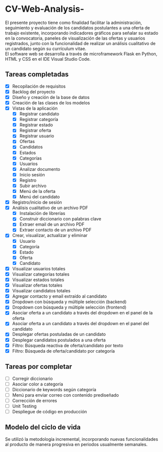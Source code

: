 # CV-Web-Analysis-
El presente proyecto tiene como finalidad facilitar la administración, seguimiento y evaluación de los candidatos postulantes a una oferta de trabajo existente, incorporando indicadores gráficos para señalar su estado en la convocatoria, paneles de visualización de las ofertas y usuarios registrados, junto con la funcionalidad de realizar un análisis cualitativo de un candidato según su currículum vitae.
<br>
El software web se desarrolla a través de microframework Flask en Python, HTML y CSS en el IDE Visual Studio Code.

## Tareas completadas
- [x] Recopilación de requisitos
- [x] Backlog del proyecto 
- [x] Diseño y creación de la base de datos
- [x] Creación de las clases de los modelos
- [x] Vistas de la aplicación
  - [x] Registrar candidato
  - [x] Registrar categoría
  - [x] Registrar estado
  - [x] Registrar oferta
  - [x] Registrar usuario
  - [x] Ofertas
  - [x] Candidatos
  - [x] Estados
  - [x] Categorías
  - [x] Usuarios
  - [x] Analizar documento
  - [x] Inicio sesión
  - [x] Registro
  - [x] Subir archivo
  - [x] Menú de la oferta
  - [x] Menú del candidato
- [x] Registro/inicio de sesión
- [x] Análisis cualitativo de un archivo PDF
  - [x] Instalación de librerías
  - [x] Construir diccionario con palabras clave
  - [x] Extraer email de un archivo PDF
  - [x] Extraer contacto de un archivo PDF
- [x] Crear, visualizar, actualizar y eliminar
  - [x] Usuario
  - [x] Categoría
  - [x] Estado
  - [x] Oferta
  - [x] Candidato 
- [x] Visualizar usuarios totales
- [x] Visualizar categorías totales
- [x] Visualizar estados totales
- [x] Visualizar ofertas totales
- [x] Visualizar candidatos totales
- [x] Agregar contacto y email extraído al candidato
- [x] Dropdown con búsqueda y múltiple selección (backend)
- [x] Dropdown con búsqueda y múltiple selección (frontend)
- [x] Asociar oferta a un candidato a través del dropdown en el panel de la oferta
- [x] Asociar oferta a un candidato a través del dropdown en el panel del candidato
- [x] Desplegar ofertas postuladas de un candidato
- [x] Desplegar candidatos postulados a una oferta
- [x] Filtro: Búsqueda reactiva de oferta/candidato por texto
- [x] Filtro: Búsqueda de oferta/candidato por categoría

## Tareas por completar
- [ ] Corregir diccionario
- [ ] Asociar color a categoría
- [ ] Diccionario de keywords según categoría
- [ ] Menú para enviar correo con contenido prediseñado
- [ ] Corrección de errores
- [ ] Unit Testing
- [ ] Despliegue de código en producción

## Modelo del ciclo de vida

Se utilizó la metodología incremental, incorporando nuevas funcionalidades al producto de manera progresiva en periodos usualmente semanales.

